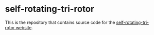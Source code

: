 # self-rotating-tri-rotor
This is the repository that contains source code for the [self-rotating-tri-rotor website](https://kingoliver1.github.io/self-rotating-tri-rotor/).